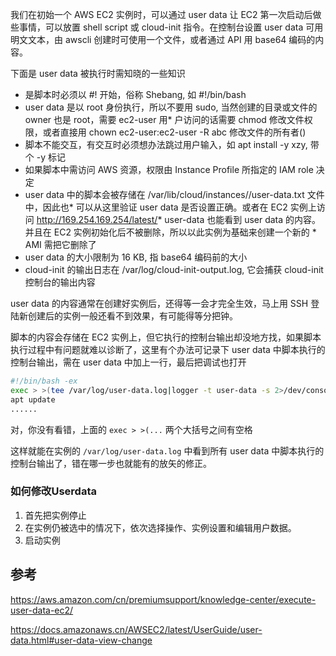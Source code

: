 我们在初始一个 AWS EC2 实例时，可以通过 user data 让 EC2 第一次启动后做些事情，可以放置 shell script 或 cloud-init 指令。在控制台设置 user data 可用明文文本，由 awscli 创建时可使用一个文件，或者通过 API 用 base64 编码的内容。

下面是 user data 被执行时需知晓的一些知识

* 是脚本时必须以 #! 开始，俗称 Shebang, 如 #!/bin/bash
* user data 是以 root 身份执行，所以不要用 sudo, 当然创建的目录或文件的 owner 也是 root，需要 ec2-user 用* 户访问的话需要 chmod 修改文件权限，或者直接用 chown ec2-user:ec2-user -R abc 修改文件的所有者()
* 脚本不能交互，有交互时必须想办法跳过用户输入，如 apt install -y xzy, 带个  -y 标记
* 如果脚本中需访问 AWS 资源，权限由 Instance Profile 所指定的 IAM role 决定
* user data 中的脚本会被存储在  /var/lib/cloud/instances/<instance-id>/user-data.txt 文件中，因此也* 可以从这里验证 user data 是否设置正确。或者在 EC2 实例上访问 http://169.254.169.254/latest/* user-data 也能看到 user data 的内容。并且在 EC2 实例初始化后不被删除，所以以此实例为基础来创建一个新的 * AMI 需把它删除了
* user data 的大小限制为 16 KB, 指 base64 编码前的大小
* cloud-init 的输出日志在 /var/log/cloud-init-output.log, 它会捕获 cloud-init 控制台的输出内容

user data 的内容通常在创建好实例后，还得等一会才完全生效，马上用 SSH 登陆新创建后的实例一般还看不到效果，有可能得等分把钟。

脚本的内容会存储在 EC2 实例上，但它执行的控制台输出却没地方找，如果脚本执行过程中有问题就难以诊断了，这里有个办法可记录下 user data 中脚本执行的控制台输出，需在 user data 中加上一行，最后把调试也打开

```bash
#!/bin/bash -ex
exec > >(tee /var/log/user-data.log|logger -t user-data -s 2>/dev/console) 2>&1
apt update
......
```

对，你没有看错，上面的 `exec > >(...` 两个大括号之间有空格

这样就能在实例的 `/var/log/user-data.log` 中看到所有 user data 中脚本执行的控制台输出了，错在哪一步也就能有的放矢的修正。

### 如何修改Userdata

1. 首先把实例停止
2. 在实例仍被选中的情况下，依次选择操作、实例设置和编辑用户数据。
3. 启动实例

## 参考

https://aws.amazon.com/cn/premiumsupport/knowledge-center/execute-user-data-ec2/

https://docs.amazonaws.cn/AWSEC2/latest/UserGuide/user-data.html#user-data-view-change
